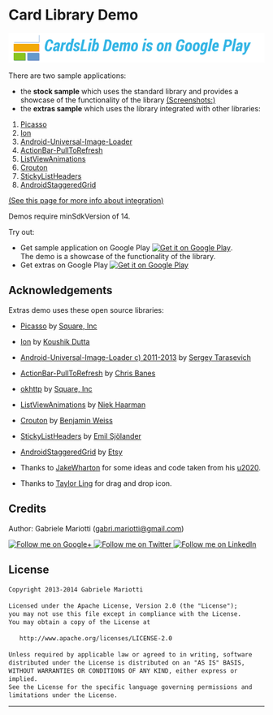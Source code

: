 # Card Library Demo

![Screen](/demo/images/demo_gplay.png)

There are two sample applications:

* the **stock sample** which uses the standard library and provides a showcase of the functionality of the library [(Screenshots:)](/doc/EXAMPLE.md)
* the **extras sample** which uses the library integrated with other libraries:

1. [Picasso][1]
2. [Ion][3]
3. [Android-Universal-Image-Loader][5]
4. [ActionBar-PullToRefresh][7]
5. [ListViewAnimations][11]
6. [Crouton][12]
7. [StickyListHeaders][14]
8. [AndroidStaggeredGrid][16]

[(See this page for more info about integration)](/doc/OTHERLIBRARIES.md)


Demos require minSdkVersion of 14.


Try out:

* Get sample application on Google Play [![Get it on Google Play](http://www.android.com/images/brand/get_it_on_play_logo_small.png)](https://play.google.com/store/apps/details?id=it.gmariotti.cardslib.demo).<br/>The demo is a showcase of the functionality of the library.
* Get extras on Google Play [![Get it on Google Play](http://www.android.com/images/brand/get_it_on_play_logo_small.png)](https://play.google.com/store/apps/details?id=it.gmariotti.cardslib.demo.extras)


Acknowledgements
--------------------

Extras demo uses these open source libraries:

* [Picasso][1] by [Square, Inc][2]
* [Ion][3] by [Koushik Dutta][4]
* [Android-Universal-Image-Loader c) 2011-2013][5] by [Sergey Tarasevich][6]
* [ActionBar-PullToRefresh][7] by [Chris Banes][8]
* [okhttp][9] by [Square, Inc][2]
* [ListViewAnimations][11] by [Niek Haarman][10]
* [Crouton][12] by [Benjamin Weiss][13]
* [StickyListHeaders][14] by [Emil Sjölander][15]
* [AndroidStaggeredGrid][16] by [Etsy][17]

* Thanks to [JakeWharton][18] for some ideas and code taken from his [u2020][19].
* Thanks to [Taylor Ling][20] for drag and drop icon.

Credits
-------

Author: Gabriele Mariotti (gabri.mariotti@gmail.com)

<a href="https://plus.google.com/u/0/114432517923423045208">
  <img alt="Follow me on Google+"
       src="https://github.com/gabrielemariotti/cardslib/raw/master/demo/images/g+64.png" />
</a>
<a href="https://twitter.com/GabMarioPower">
  <img alt="Follow me on Twitter"
       src="https://github.com/gabrielemariotti/cardslib/raw/master/demo/images/twitter64.png" />
</a>
<a href="http://it.linkedin.com/in/gabrielemariotti">
  <img alt="Follow me on LinkedIn"
       src="https://github.com/gabrielemariotti/cardslib/raw/master/demo/images/linkedin.png" />
</a>

License
-------

    Copyright 2013-2014 Gabriele Mariotti

    Licensed under the Apache License, Version 2.0 (the "License");
    you may not use this file except in compliance with the License.
    You may obtain a copy of the License at

       http://www.apache.org/licenses/LICENSE-2.0

    Unless required by applicable law or agreed to in writing, software
    distributed under the License is distributed on an "AS IS" BASIS,
    WITHOUT WARRANTIES OR CONDITIONS OF ANY KIND, either express or implied.
    See the License for the specific language governing permissions and
    limitations under the License.


---


 [1]: https://github.com/square/picasso
 [2]: http://square.github.io/
 [3]: https://github.com/koush/ion
 [4]: http://koush.com/
 [5]: https://github.com/nostra13/Android-Universal-Image-Loader
 [6]: http://nostra13android.blogspot.it/
 [7]: https://github.com/chrisbanes/ActionBar-PullToRefresh
 [8]: http://chris.banes.me/
 [9]: https://github.com/square/okhttp
 [10]: https://plus.google.com/+NiekHaarman
 [11]: https://github.com/nhaarman/ListViewAnimations
 [12]: https://github.com/keyboardsurfer/Crouton
 [13]: https://plus.google.com/u/0/117509657298845443204
 [14]: https://github.com/emilsjolander/StickyListHeaders
 [15]: http://emilsjolander.se/
 [16]: https://github.com/etsy/AndroidStaggeredGrid
 [17]: https://github.com/etsy
 [18]: http://jakewharton.com/
 [19]: https://github.com/JakeWharton/u2020
 [20]: https://plus.google.com/+TaylorLing

